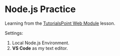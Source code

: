# Node.js Practice
Learning from the [TutorialsPoint Web Module](https://www.tutorialspoint.com/nodejs/nodejs_web_module.htm) lesson.

Settings:
1. Local Node.js Environment.
1. __VS Code__ as my text editor.
